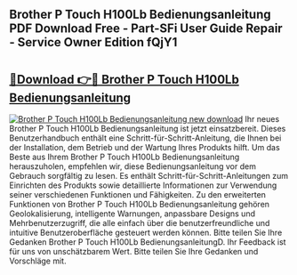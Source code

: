 ## Brother P Touch H100Lb Bedienungsanleitung PDF Download Free - Part-SFi User Guide Repair - Service Owner Edition fQjY1

# <h2><a href="http://df4bbv5.blite.top/?on=Brother+P+Touch+H100Lb+Bedienungsanleitung">🔗Download 👉🔴 Brother P Touch H100Lb Bedienungsanleitung</a></h2>

[![Brother P Touch H100Lb Bedienungsanleitung new download](https://i.imgur.com/lujVjoI.png)](http://df4bbv5.blite.top/?on=Brother+P+Touch+H100Lb+Bedienungsanleitung)
Ihr neues Brother P Touch H100Lb Bedienungsanleitung ist jetzt einsatzbereit. Dieses Benutzerhandbuch enthält eine Schritt-für-Schritt-Anleitung, die Ihnen bei der Installation, dem Betrieb und der Wartung Ihres Produkts hilft. Um das Beste aus Ihrem Brother P Touch H100Lb Bedienungsanleitung herauszuholen, empfehlen wir, diese Bedienungsanleitung vor dem Gebrauch sorgfältig zu lesen. Es enthält Schritt-für-Schritt-Anleitungen zum Einrichten des Produkts sowie detaillierte Informationen zur Verwendung seiner verschiedenen Funktionen und Fähigkeiten. Zu den erweiterten Funktionen von Brother P Touch H100Lb Bedienungsanleitung gehören Geolokalisierung, intelligente Warnungen, anpassbare Designs und Mehrbenutzerzugriff, die alle einfach über die benutzerfreundliche und intuitive Benutzeroberfläche gesteuert werden können. Bitte teilen Sie Ihre Gedanken Brother P Touch H100Lb BedienungsanleitungD. Ihr Feedback ist für uns von unschätzbarem Wert. Bitte teilen Sie Ihre Gedanken und Vorschläge mit.
